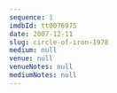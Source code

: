 ```yaml
---
sequence: 1
imdbId: tt0078975
date: 2007-12-11
slug: circle-of-iron-1978
medium: null
venue: null
venueNotes: null
mediumNotes: null
---
```



